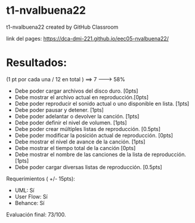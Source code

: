 # t1-nvalbuena22
t1-nvalbuena22 created by GitHub Classroom

link del pages:
https://dca-dmi-221.github.io/eec05-nvalbuena22/

# Resultados:

(1 pt por cada una / 12 en total ) ==> 7 ---> 58%

- Debe poder cargar archivos del disco duro. [0pts]
- Debe mostrar el archivo actual en reproducción.[0pts]
- Debe poder reproducir el sonido actual o uno disponible en lista. [1pts]
- Debe poder pausar y detener. [1pts]
- Debe poder adelantar o devolver la canción. [1pts]
- Debe poder definir el nivel de volumen. [1pts]
- Debe poder crear múltiples listas de reproducción. [0.5pts]
- Debe poder modificar la posición actual de reproducción. [0pts]
- Debe mostrar el nivel de avance de la canción. [1pts]
- Debe mostrar el tiempo total de la canción [0pts]
- Debe mostrar el nombre de las canciones de la lista de reproducción. [1pts]
- Debe poder cargar diversas listas de reproducción. [0.5pts]

Requerimientos ( +/- 15pts):
- UML: Sí
- User Flow: Sí
- Behance: Sí

Evaluación final: 73/100.
